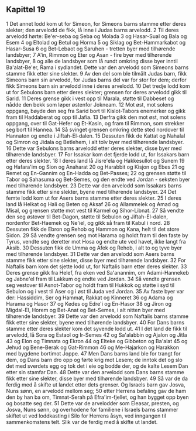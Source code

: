 ## Kapittel 19

1 Det annet lodd kom ut for Simeon, for Simeons barns stamme etter deres slekter; den arvelodd de fikk, lå inne i Judas barns arvelodd.
2 Til deres arvelodd hørte: Be'er-seba og Seba og Molada
3 og Hasar-Sual og Bala og Esem
4 og Eltolad og Betul og Horma
5 og Siklag og Bet-Hammarkabot og Hasar-Susa
6 og Bet-Lebaot og Saruhen - tretten byer med tilhørende landsbyer;
7 A'in, Rimmon og Eter og Asan - fire byer med tilhørende landsbyer,
8 og alle de landsbyer som lå rundt omkring disse byer inntil Ba'alat-Be'er, Rama i sydlandet. Dette var den arvelodd som Simeons barns stamme fikk etter sine slekter.
9 Av den del som ble tilmålt Judas barn, fikk Simeons barn sin arvelodd, for Judas barns del var for stor for dem; derfor fikk Simeons barn sin arvelodd inne i deres arvelodd.
10 Det tredje lodd kom ut for Sebulons barn etter deres slekter; grensen for deres arvelodd gikk til Sarid.
11 Deres grense gikk i vest opp til Marala, støtte til Dabbeset og nådde den bekk som løper østenfor Jokneam.
12 Mot øst, mot solens oppgang, bøyde den seg fra Sarid bort til Kislot-Tabors enemerker og gikk fram til Haddaberat og opp til Jafia.
13 Derfra gikk den mot øst, mot solens oppgang, over til Gat-Hefer og Et-Kasin, og fram til Rimmon, som strekker seg bort til Hannea.
14 Så svinget grensen omkring dette sted nordover til Hannaton og endte i Jiftah-El-dalen.
15 Dessuten fikk de Kattat og Nahalal og Simron og Jidala og Betlehem, i alt tolv byer med tilhørende landsbyer.
16 Dette var Sebulons barns arvelodd etter deres slekter, disse byer med tilhørende landsbyer.
17 For Issakar kom det fjerde lodd ut, for Issakars barn etter deres slekter.
18 I deres land lå Jisre'ela og Hakkesullot og Sunem
19 og Hafara'im og Sion og Anaharat
20 og Harabbit og Kisjon og Ebes
21 og Remet og En-Gannim og En-Hadda og Bet-Passes;
22 og grensen støtte til Tabor og Sahasuma og Bet-Semes, og den endte ved Jordan - seksten byer med tilhørende landsbyer.
23 Dette var den arvelodd som Issakars barns stamme fikk etter sine slekter, byene med tilhørende landsbyer.
24 Det femte lodd kom ut for Asers barns stamme etter deres slekter.
25 I deres land lå Helkat og Hali og Beten og Aksaf
26 og Allammelek og Amad og Misal, og grensen støtte mot vest til Karmel og Sihor-Libnat.
27 Så vendte den seg østover til Bet-Dagon, støtte til Sebulon og Jiftah-El-dalen, nordenfor Bet-Haemek og Ne'iel, og gikk så fram til Kabul i nord.
28 Dessuten fikk de Ebron og Rehob og Hammon og Kana, helt til det store Sidon.
29 Så vendte grensen seg mot Harama og holdt fram til den faste by Tyrus, vendte seg deretter mot Hosa og endte ute ved havet, ikke langt fra Aksib.
30 Dessuten fikk de Umma og Afek og Rehob, i alt to og tyve byer med tilhørende landsbyer.
31 Dette var den arvelodd som Asers barns stamme fikk etter sine slekter, disse byer med tilhørende landsbyer.
32 For Naftalis barn kom det sjette lodd ut, for Naftalis barn etter deres slekter.
33 Deres grense gikk fra Helef, fra eken ved Sa'anannim, om Adami-Hannekeb og Jabne'el fram til Lakkum og endte ved Jordan.
34 Så vendte grensen seg vestover til Asnot-Tabor og holdt fram til Hukkok og støtte i syd til Sebulon og i vest til Aser og i øst til Juda ved Jordan.
35 Av faste byer var der: Hassiddim, Ser og Hammat, Rakkat og Kinneret
36 og Adama og Harama og Hasor
37 og Kedes og Edre'i og En-Hasor
38 og Jiron og Migdal-El, Horem og Bet-Anat og Bet-Semes, i alt nitten byer med tilhørende landsbyer.
39 Dette var den arvelodd som Naftalis barns stamme fikk etter sine slekter, byene med tilhørende landsbyer.
40 For Dans barns stamme etter deres slekter kom det syvende lodd ut.
41 I det land de fikk til arvelodd, lå Sora og Estaol og Ir-Semes
42 og Sa'alabbin og Ajalon og Jitla
43 og Elon og Timnata og Ekron
44 og Elteke og Gibbeton og Ba'alat
45 og Jehud og Bene-Berak og Gat-Rimmon
46 og Me-Hajarkon og Harakkon med bygdene bortimot Joppe.
47 Men Dans barns land ble for trangt for dem, og Dans barn dro opp og førte krig mot Lesem; de inntok det og slo det med sverdets egg og tok det i eie og bodde der, og de kalte Lesem Dan etter sin stamfar Dan.
48 Dette var den arvelodd som Dans barns stamme fikk etter sine slekter, disse byer med tilhørende landsbyer.
49 Så var de da ferdig med å skifte ut landet etter dets grenser. Og Israels barn gav Josva, Nuns sønn, en arvelodd mellom seg;
50 etter Herrens befaling gav de ham den by han ba om, Timnat-Serah på Efra'im-fjellet, og han bygget opp byen og bosatte seg der.
51 Dette var de arvelodder som Eleasar, presten, og Josva, Nuns sønn, og overhodene for familiene i Israels barns stammer skiftet ut ved loddkasting i Silo for Herrens åsyn, ved inngangen til sammenkomstens telt. Slik var de ferdig med å skifte ut landet.

